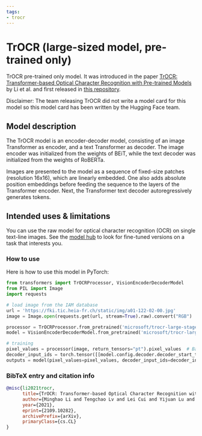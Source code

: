 ```yaml
---
tags:
- trocr
---
```


# TrOCR (large-sized model, pre-trained only) 

TrOCR pre-trained only model. It was introduced in the paper [TrOCR: Transformer-based Optical Character Recognition with Pre-trained Models](https://arxiv.org/abs/2109.10282) by Li et al. and first released in [this repository](https://github.com/microsoft/unilm/tree/master/trocr). 

Disclaimer: The team releasing TrOCR did not write a model card for this model so this model card has been written by the Hugging Face team.

## Model description

The TrOCR model is an encoder-decoder model, consisting of an image Transformer as encoder, and a text Transformer as decoder. The image encoder was initialized from the weights of BEiT, while the text decoder was initialized from the weights of RoBERTa.

Images are presented to the model as a sequence of fixed-size patches (resolution 16x16), which are linearly embedded. One also adds absolute position embeddings before feeding the sequence to the layers of the Transformer encoder. Next, the Transformer text decoder autoregressively generates tokens.

## Intended uses & limitations

You can use the raw model for optical character recognition (OCR) on single text-line images. See the [model hub](https://huggingface.co/models?search=microsoft/trocr) to look for fine-tuned versions on a task that interests you.

### How to use

Here is how to use this model in PyTorch:

```python
from transformers import TrOCRProcessor, VisionEncoderDecoderModel
from PIL import Image
import requests

# load image from the IAM database
url = 'https://fki.tic.heia-fr.ch/static/img/a01-122-02-00.jpg'
image = Image.open(requests.get(url, stream=True).raw).convert("RGB")

processor = TrOCRProcessor.from_pretrained('microsoft/trocr-large-stage1')
model = VisionEncoderDecoderModel.from_pretrained('microsoft/trocr-large-stage1')

# training
pixel_values = processor(image, return_tensors="pt").pixel_values  # Batch size 1
decoder_input_ids = torch.tensor([[model.config.decoder.decoder_start_token_id]])
outputs = model(pixel_values=pixel_values, decoder_input_ids=decoder_input_ids)
```

### BibTeX entry and citation info

```bibtex
@misc{li2021trocr,
      title={TrOCR: Transformer-based Optical Character Recognition with Pre-trained Models}, 
      author={Minghao Li and Tengchao Lv and Lei Cui and Yijuan Lu and Dinei Florencio and Cha Zhang and Zhoujun Li and Furu Wei},
      year={2021},
      eprint={2109.10282},
      archivePrefix={arXiv},
      primaryClass={cs.CL}
}
```